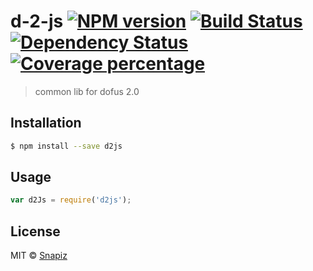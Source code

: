 # d-2-js [![NPM version][npm-image]][npm-url] [![Build Status][travis-image]][travis-url] [![Dependency Status][daviddm-image]][daviddm-url] [![Coverage percentage][coveralls-image]][coveralls-url]
> common lib for dofus 2.0

## Installation

```sh
$ npm install --save d2js
```

## Usage

```js
var d2Js = require('d2js');


```
## License

MIT © [Snapiz]()


[npm-image]: https://badge.fury.io/js/d-2-js.svg
[npm-url]: https://npmjs.org/package/d-2-js
[travis-image]: https://travis-ci.org/Snapizz97/d-2-js.svg?branch=master
[travis-url]: https://travis-ci.org/Snapizz97/d-2-js
[daviddm-image]: https://david-dm.org/Snapizz97/d-2-js.svg?theme=shields.io
[daviddm-url]: https://david-dm.org/Snapizz97/d-2-js
[coveralls-image]: https://coveralls.io/repos/Snapizz97/d-2-js/badge.svg
[coveralls-url]: https://coveralls.io/r/Snapizz97/d-2-js
